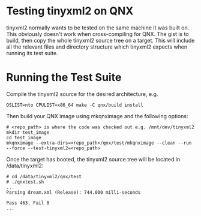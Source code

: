 # Testing tinyxml2 on QNX

tinyxml2 normally wants to be tested on the same machine it was built on. This obviously doesn't work when cross-compiling for QNX. The gist is to build, then copy the whole tinyxml2 source tree on a target. This will include all the relevant files and directory structure which tinyxml2 expects when running its test suite.

# Running the Test Suite
Compile the tinyxml2 source for the desired architecture, e.g.

    OSLIST=nto CPULIST=x86_64 make -C qnx/build install

Then build your QNX image using mkqnximage and the following options:

    # <repo_path> is where the code was checked out e.g. /mnt/dev/tinyxml2
    mkdir test_image
    cd test_image
    mkqnximage --extra-dirs=<repo_path>/qnx/test/mkqnximage --clean --run --force --test-tinyxml2=<repo_path>

Once the target has booted, the tinyxml2 source tree will be located in /data/tinyxml2:

    # cd /data/tinyxml2/qnx/test
    # ./qnxtest.sh
    ...
    Parsing dream.xml (Release): 744.000 milli-seconds

    Pass 463, Fail 0
    ...

